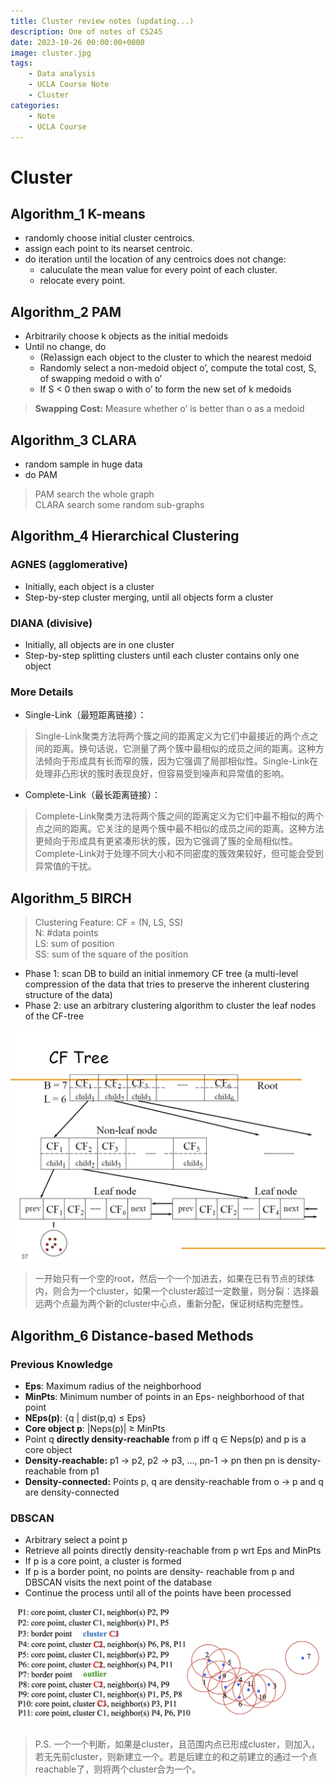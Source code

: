 ```yaml
---
title: Cluster review notes (updating...)
description: One of notes of CS245 
date: 2023-10-26 00:00:00+0000
image: cluster.jpg
tags: 
    - Data analysis
    - UCLA Course Note
    - Cluster
categories:
    - Note
    - UCLA Course
---
```


# Cluster

## Algorithm_1 K-means

- randomly choose initial cluster centroics.
- assign each point to its nearset centroic.
- do iteration until the location of any centroics does not change:
  - caluculate the mean value for every point of each cluster.
  - relocate every point.

## Algorithm_2 PAM

- Arbitrarily choose k objects as the initial medoids
- Until no change, do 
  - (Re)assign each object to the cluster to which the nearest medoid
  - Randomly select a non-medoid object o’, compute the total cost, S, of swapping medoid o with o’ 
  - If S < 0 then swap o with o’ to form the new set of k medoids

> **Swapping Cost:** Measure whether o’ is better than o as a medoid

## Algorithm_3 CLARA

- random sample in huge data
- do PAM

 > PAM search the whole graph  
 > CLARA search some random sub-graphs

## Algorithm_4 Hierarchical Clustering

 ### AGNES (agglomerative)

- Initially, each object is a cluster
- Step-by-step cluster merging, until all objects form a cluster

 ### DIANA (divisive)

- Initially, all objects are in one cluster
- Step-by-step splitting clusters until each cluster contains only one object

 ### More Details

- Single-Link（最短距离链接）：

> Single-Link聚类方法将两个簇之间的距离定义为它们中最接近的两个点之间的距离。换句话说，它测量了两个簇中最相似的成员之间的距离。这种方法倾向于形成具有长而窄的簇，因为它强调了局部相似性。Single-Link在处理非凸形状的簇时表现良好，但容易受到噪声和异常值的影响。

- Complete-Link（最长距离链接）：

> Complete-Link聚类方法将两个簇之间的距离定义为它们中最不相似的两个点之间的距离。它关注的是两个簇中最不相似的成员之间的距离。这种方法更倾向于形成具有更紧凑形状的簇，因为它强调了簇的全局相似性。Complete-Link对于处理不同大小和不同密度的簇效果较好，但可能会受到异常值的干扰。

## Algorithm_5 BIRCH

 > Clustering Feature:  CF = (N, LS, SS)  
 > N: #data points  
 > LS: sum of position  
 > SS: sum of the square of the position 

- Phase 1: scan DB to build an initial inmemory CF tree (a multi-level compression of the data that tries to preserve the inherent clustering structure of the data) 
- Phase 2: use an arbitrary clustering algorithm to cluster the leaf nodes of the CF-tree 

![](birch.png)

 > 一开始只有一个空的root，然后一个一个加进去，如果在已有节点的球体内，则合为一个cluster，如果一个cluster超过一定数量，则分裂：选择最远两个点最为两个新的cluster中心点，重新分配，保证树结构完整性。

## Algorithm_6 Distance-based Methods

### Previous Knowledge

- **Eps**: Maximum radius of the neighborhood
- **MinPts**: Minimum number of points in an Eps- neighborhood of that point
- **NEps(p)**: {q | dist(p,q) $\leq$ Eps}
- **Core object p**: |Neps(p)| $\ge$ MinPts
- Point q **directly density-reachable** from p iff q $\in$ Neps(p) and p is a core object
- **Density-reachable:** p1 $\rightarrow$ p2, p2 $\rightarrow$ p3, ..., pn-1 $\rightarrow$ pn then pn is density-reachable from p1
- **Density-connected:** Points p, q are density-reachable from o $\rightarrow$ p and q are density-connected

### DBSCAN


- Arbitrary select a point p
- Retrieve all points directly density-reachable from p wrt Eps and MinPts
- If p is a core point, a cluster is formed
- If p is a border point, no points are density- reachable from p and DBSCAN visits the next point of the database
- Continue the process until all of the points have been processed

![](DBSCAN.png)

 > P.S. 一个一个判断，如果是cluster，且范围内点已形成cluster，则加入，若无先前cluster，则新建立一个。若是后建立的和之前建立的通过一个点reachable了，则将两个cluster合为一个。